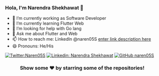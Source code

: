 ### Hola, I'm Narendra Shekhawat 👋

- 🔭 I’m currently working as Software Developer 
- 🌱 I’m currently learning Flutter Web
- 🤔 I’m looking for help with Go lang
- 💬 Ask me about Flutter and Web
- 📫 How to reach me: LinkedIn @naren05S
 [enter link description here](https://www.linkedin.com/in/narendra-shekhawat-0b346a143/) 
- 😄 Pronouns: He/His

[![Twitter:Naren05S](https://img.shields.io/twitter/follow/Naren05S?style=social)](https://twitter.com/Naren05S)
[![Linkedin: Narendra Shekhawat](https://img.shields.io/badge/-Narendra-blue?style=flat-square&logo=Linkedin&logoColor=white&link=https://www.linkedin.com/in/narendra-shekhawat-0b346a143/)](https://www.linkedin.com/in/narendra-shekhawat-0b346a143/)
[![GitHub naren05S](https://img.shields.io/github/followers/naren05S?label=follow&style=social)](https://github.com/naren05S)
<!-- [![website](https://img.shields.io/badge/PortfolioWebsite-pawan.live-2648ff?style=flat-square&logo=google-chrome)](https://pawan.live/) -->


<!-- **Languages and Tools:**  

<code><img height="20" src="https://raw.githubusercontent.com/github/explore/80688e429a7d4ef2fca1e82350fe8e3517d3494d/topics/flutter/flutter.png"></code>
<code><img height="20" src="https://raw.githubusercontent.com/github/explore/80688e429a7d4ef2fca1e82350fe8e3517d3494d/topics/dart/dart.png"></code>
<code><img height="20" src="https://raw.githubusercontent.com/github/explore/80688e429a7d4ef2fca1e82350fe8e3517d3494d/topics/android/android.png"></code>
<code><img height="20" src="https://raw.githubusercontent.com/github/explore/80688e429a7d4ef2fca1e82350fe8e3517d3494d/topics/figma/figma.png"></code>
<code><img height="20" src="https://raw.githubusercontent.com/github/explore/80688e429a7d4ef2fca1e82350fe8e3517d3494d/topics/vue/vue.png"></code>
<code><img height="20" src="https://raw.githubusercontent.com/github/explore/80688e429a7d4ef2fca1e82350fe8e3517d3494d/topics/nodejs/nodejs.png"></code>    -->

<!-- <a href="https://github.com/naren05S">
  <img align="center" src="https://github-readme-stats.vercel.app/api/top-langs/?username=naren05S&theme=dark&hide_langs_below=1" />
</a>

<a href="https://github.com/naren05S">
 <img align="center" src="https://github-readme-stats.vercel.app/api?username=naren05S&show_icons=true&theme=dark&line_height=27%22%20" alt="Narendra's github stats"/>
</a> -->


<div align="center">

### Show some ❤️ by starring some of the repositories!

</div>
